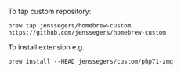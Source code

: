To tap custom repository:

```
brew tap jenssegers/homebrew-custom https://github.com/jenssegers/homebrew-custom
```

To install extension e.g.

```
brew install --HEAD jenssegers/custom/php71-zmq
```
